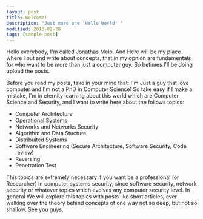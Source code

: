 ```yaml
---
layout: post
title: Welcome!
description: "Just more one 'Hello World' "
modified: 2018-02-28
tags: [sample post]
---
```


<p>
Hello everybody, I'm called Jonathas Melo. And Here will be my place where I put and write 
about concepts, that in my opnion are fundamentals for who want to be more than just a computer guy. So betimes 
I'll be doing upload the posts. 
</p>
<p>
Before you read my posts, take in your mind that: I'm Just a guy that love computer and I'm not a PhD
in Computer Science! So take easy if I make a mistake, I'm in eternity learning about this world which 
are Computer Science and Security, and I want to write here about the follows topics:
</p>

* Computer Architecture
* Operational Systems
* Networks and Networks Security
* Algorithm and Data Stucture
* Distribuited Systems
* Software Engineering (Secure Architecture, Software Security, Code review)
* Reversing
* Penetration Test

<p>
This topics are extremely necessary if you want be a professional (or Researcher) in computer systems security,
 since software security, network security or whatever topics which evolves any computer security level.
In general We will explore this topics with posts like short articles, ever walking over the theory behind concepts 
of one way not so deep, but not so shallow. See you guys.
</p> 